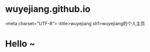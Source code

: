 # wuyejiang.github.io
<!DOCTYPE html>
<html lang="en">
<head>
    ‹meta charset="UTF-8">
    ‹title>wuyejiang</title>
</head>
<body>
    sh1>wuyejiang的个人主页</h1>
    <h1>Hello ~</h1>
</body>
</html>
